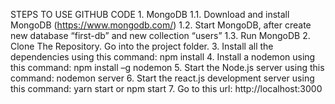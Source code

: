 STEPS TO USE GITHUB CODE
	1.	MongoDB
		1.1.	Download and install MongoDB (https://www.mongodb.com/)
		1.2.	Start MongoDB, after create new database “first-db” and new collection “users”
		1.3.	Run MongoDB
	2.	Clone The Repository. Go into the project folder.
	3.	Install all the dependencies using this command: npm install
	4.	Install a nodemon using this command: npm install –g nodemon
	5.	Start the Node.js server using this command: nodemon server
	6.	Start the react.js development server using this command: yarn start or npm start
	7.	Go to this url: http://localhost:3000
